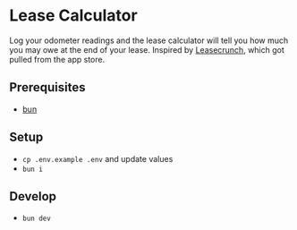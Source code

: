 # Lease Calculator

Log your odometer readings and the lease calculator will tell you how much you may owe at the end of your lease. Inspired by [Leasecrunch](https://apptopia.com/ios/app/506197601/about?google_analytics_client_id=GA1.2.1306107075.1694266904), which got pulled from the app store.

## Prerequisites

- [bun](https://bun.sh)

## Setup

- `cp .env.example .env` and update values
- `bun i`

## Develop

- `bun dev`
